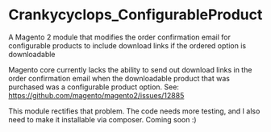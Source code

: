 # Crankycyclops_ConfigurableProduct
A Magento 2 module that modifies the order confirmation email for configurable products to include download links if the ordered option is downloadable

Magento core currently lacks the ability to send out download links in the order confirmation email when the downloadable product that was purchased was a configurable product option. See: https://github.com/magento/magento2/issues/12885

This module rectifies that problem. The code needs more testing, and I also need to make it installable via composer. Coming soon :)
